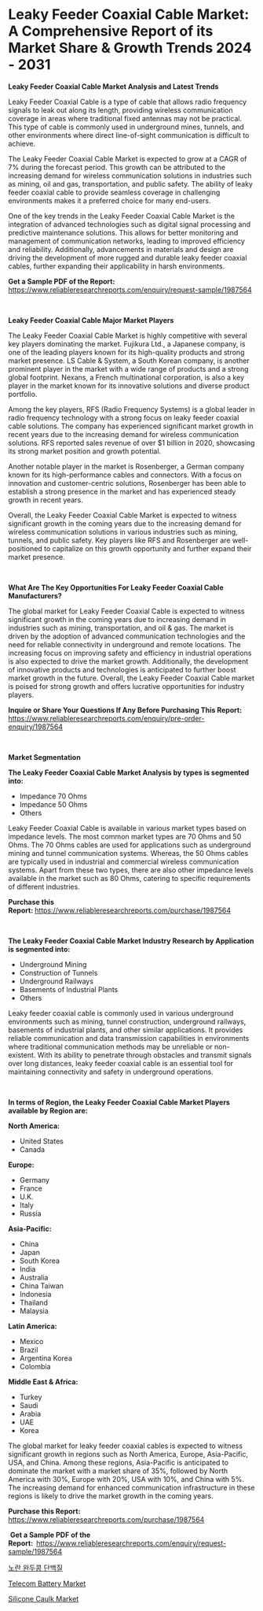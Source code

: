 <p><h1>Leaky Feeder Coaxial Cable Market: A Comprehensive Report of its Market Share & Growth Trends 2024 - 2031</h1></p><p><strong>Leaky Feeder Coaxial Cable Market Analysis and Latest Trends</strong></p>
<p><p>Leaky Feeder Coaxial Cable is a type of cable that allows radio frequency signals to leak out along its length, providing wireless communication coverage in areas where traditional fixed antennas may not be practical. This type of cable is commonly used in underground mines, tunnels, and other environments where direct line-of-sight communication is difficult to achieve.</p><p>The Leaky Feeder Coaxial Cable Market is expected to grow at a CAGR of 7% during the forecast period. This growth can be attributed to the increasing demand for wireless communication solutions in industries such as mining, oil and gas, transportation, and public safety. The ability of leaky feeder coaxial cable to provide seamless coverage in challenging environments makes it a preferred choice for many end-users.</p><p>One of the key trends in the Leaky Feeder Coaxial Cable Market is the integration of advanced technologies such as digital signal processing and predictive maintenance solutions. This allows for better monitoring and management of communication networks, leading to improved efficiency and reliability. Additionally, advancements in materials and design are driving the development of more rugged and durable leaky feeder coaxial cables, further expanding their applicability in harsh environments.</p></p>
<p><strong>Get a Sample PDF of the Report:&nbsp;</strong> <a href="https://www.reliableresearchreports.com/enquiry/request-sample/1987564">https://www.reliableresearchreports.com/enquiry/request-sample/1987564</a></p>
<p>&nbsp;</p>
<p><strong>Leaky Feeder Coaxial Cable Major Market Players</strong></p>
<p><p>The Leaky Feeder Coaxial Cable Market is highly competitive with several key players dominating the market. Fujikura Ltd., a Japanese company, is one of the leading players known for its high-quality products and strong market presence. LS Cable & System, a South Korean company, is another prominent player in the market with a wide range of products and a strong global footprint. Nexans, a French multinational corporation, is also a key player in the market known for its innovative solutions and diverse product portfolio.</p><p>Among the key players, RFS (Radio Frequency Systems) is a global leader in radio frequency technology with a strong focus on leaky feeder coaxial cable solutions. The company has experienced significant market growth in recent years due to the increasing demand for wireless communication solutions. RFS reported sales revenue of over $1 billion in 2020, showcasing its strong market position and growth potential.</p><p>Another notable player in the market is Rosenberger, a German company known for its high-performance cables and connectors. With a focus on innovation and customer-centric solutions, Rosenberger has been able to establish a strong presence in the market and has experienced steady growth in recent years.</p><p>Overall, the Leaky Feeder Coaxial Cable Market is expected to witness significant growth in the coming years due to the increasing demand for wireless communication solutions in various industries such as mining, tunnels, and public safety. Key players like RFS and Rosenberger are well-positioned to capitalize on this growth opportunity and further expand their market presence.</p></p>
<p>&nbsp;</p>
<p><strong>What Are The Key Opportunities For Leaky Feeder Coaxial Cable Manufacturers?</strong></p>
<p><p>The global market for Leaky Feeder Coaxial Cable is expected to witness significant growth in the coming years due to increasing demand in industries such as mining, transportation, and oil & gas. The market is driven by the adoption of advanced communication technologies and the need for reliable connectivity in underground and remote locations. The increasing focus on improving safety and efficiency in industrial operations is also expected to drive the market growth. Additionally, the development of innovative products and technologies is anticipated to further boost market growth in the future. Overall, the Leaky Feeder Coaxial Cable market is poised for strong growth and offers lucrative opportunities for industry players.</p></p>
<p><strong>Inquire or Share Your Questions If Any Before Purchasing This Report:</strong> <a href="https://www.reliableresearchreports.com/enquiry/pre-order-enquiry/1987564">https://www.reliableresearchreports.com/enquiry/pre-order-enquiry/1987564</a></p>
<p>&nbsp;</p>
<p><strong>Market Segmentation</strong></p>
<p><strong>The Leaky Feeder Coaxial Cable Market Analysis by types is segmented into:</strong></p>
<p><ul><li>Impedance 70 Ohms</li><li>Impedance 50 Ohms</li><li>Others</li></ul></p>
<p><p>Leaky Feeder Coaxial Cable is available in various market types based on impedance levels. The most common market types are 70 Ohms and 50 Ohms. The 70 Ohms cables are used for applications such as underground mining and tunnel communication systems. Whereas, the 50 Ohms cables are typically used in industrial and commercial wireless communication systems. Apart from these two types, there are also other impedance levels available in the market such as 80 Ohms, catering to specific requirements of different industries.</p></p>
<p><strong>Purchase this Report:&nbsp;</strong><a href="https://www.reliableresearchreports.com/purchase/1987564">https://www.reliableresearchreports.com/purchase/1987564</a></p>
<p>&nbsp;</p>
<p><strong>The Leaky Feeder Coaxial Cable Market Industry Research by Application is segmented into:</strong></p>
<p><ul><li>Underground Mining</li><li>Construction of Tunnels</li><li>Underground Railways</li><li>Basements of Industrial Plants</li><li>Others</li></ul></p>
<p><p>Leaky feeder coaxial cable is commonly used in various underground environments such as mining, tunnel construction, underground railways, basements of industrial plants, and other similar applications. It provides reliable communication and data transmission capabilities in environments where traditional communication methods may be unreliable or non-existent. With its ability to penetrate through obstacles and transmit signals over long distances, leaky feeder coaxial cable is an essential tool for maintaining connectivity and safety in underground operations.</p></p>
<p>&nbsp;</p>
<p><strong>In terms of Region, the Leaky Feeder Coaxial Cable Market Players available by Region are:</strong></p>
<p>
    <p> <strong> North America: </strong>
        <ul>
            <li>United States</li>
            <li>Canada</li>
        </ul>
        </p> 
    <p> <strong> Europe: </strong>
        <ul>
            <li>Germany</li>
            <li>France</li>
            <li>U.K.</li>
            <li>Italy</li>
            <li>Russia</li>
        </ul>
        </p> 
    <p> <strong> Asia-Pacific: </strong>
        <ul>
            <li>China</li>
            <li>Japan</li>
            <li>South Korea</li>
            <li>India</li>
            <li>Australia</li>
            <li>China Taiwan</li>
            <li>Indonesia</li>
            <li>Thailand</li>
            <li>Malaysia</li>
        </ul>
        </p> 
    <p> <strong> Latin America: </strong>
        <ul>
            <li>Mexico</li>
            <li>Brazil</li>
            <li>Argentina Korea</li>
            <li>Colombia</li>
        </ul>
        </p> 
    <p> <strong> Middle East & Africa: </strong>
        <ul>
            <li>Turkey</li>
            <li>Saudi</li>
            <li>Arabia</li>
            <li>UAE</li>
            <li>Korea</li>
        </ul>
    </p>
    </p>
<p><p>The global market for leaky feeder coaxial cables is expected to witness significant growth in regions such as North America, Europe, Asia-Pacific, USA, and China. Among these regions, Asia-Pacific is anticipated to dominate the market with a market share of 35%, followed by North America with 30%, Europe with 20%, USA with 10%, and China with 5%. The increasing demand for enhanced communication infrastructure in these regions is likely to drive the market growth in the coming years.</p></p>
<p><strong>Purchase this Report: </strong><a href="https://www.reliableresearchreports.com/purchase/1987564">https://www.reliableresearchreports.com/purchase/1987564</a></p>
<p>&nbsp;<strong>Get a Sample PDF of the Report:&nbsp;&nbsp;</strong><a href="https://www.reliableresearchreports.com/enquiry/request-sample/1987564">https://www.reliableresearchreports.com/enquiry/request-sample/1987564</a></p>
<p><strong></strong></p>
<p><p><a href="https://medium.com/@dewayneber2023/%ED%99%A9%EC%83%89-%ED%8C%A5-%EB%8B%A8%EB%B0%B1%EC%A7%88-%EC%8B%9C%EC%9E%A5-%EB%B6%84%EC%84%9D-%EA%B7%B8%EC%9D%98-cagr-%EC%8B%9C%EC%9E%A5-%EC%84%B8%EB%B6%84%ED%99%94-%EB%B0%8F-%EA%B8%80%EB%A1%9C%EB%B2%8C-%EC%82%B0%EC%97%85-%EA%B0%9C%EC%9A%94-f138ccc24a2d">노란 완두콩 단백질</a></p><p><a href="https://github.com/WillieWoodard/Market-Research-Report-List-4/blob/main/telecom-battery-market.md">Telecom Battery Market</a></p><p><a href="https://nifty-kite-d51.notion.site/Silicone-Caulk-Market-Size-2024-2031-Global-Industrial-Analysis-Key-Geographical-Regions-Market--14f87af4143640cf9a039580025627e2">Silicone Caulk Market</a></p></p>